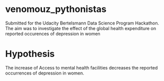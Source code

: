 # venomouz_pythonistas
Submitted for the Udacity Bertelsmann Data Science Program Hackathon.
The aim was to investigate the effect of the global health expenditure on reported occurences of depression in women 

# Hypothesis
The increase of Access to mental health facilities decreases the reported occurrences of depression in women.



